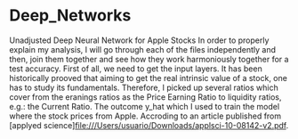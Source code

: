# Deep_Networks
Unadjusted Deep Neural Network for Apple Stocks
In order to properly explain my analysis, I will go through each of the files independently and then, join them together and see how they work harmoniously together for a test accuracy.
First of all, we need to get the input layers. It has been historically prooved that aiming to get the real intrinsic value of a stock, one has to study its fundamentals. Therefore, I picked up several ratios which cover from the eranings ratios as the Price Earning Ratio to liquidity ratios, e.g.: the Current Ratio. 
The outcome y_hat which I used to train the model where the stock prices from Apple. Accroding to an article published from [applyed science]<file:///Users/usuario/Downloads/applsci-10-08142-v2.pdf>.

